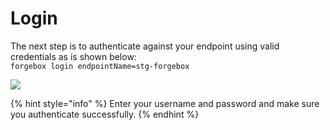 # Login

The next step is to authenticate against your endpoint using valid credentials as is shown below:\
`forgebox login endpointName=stg-forgebox`

![](../../.gitbook/assets/forgebox-endpoint-login.gif)

{% hint style="info" %}
Enter your username and password and make sure you authenticate successfully.
{% endhint %}
